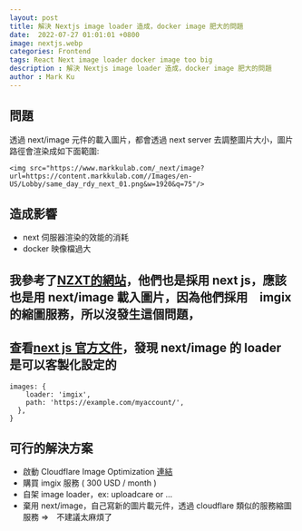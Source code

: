 ```yaml
---
layout: post
title: 解決 Nextjs image loader 造成，docker image 肥大的問題
date:  2022-07-27 01:01:01 +0800
image: nextjs.webp
categories: Frontend
tags: React Next image loader docker image too big
description : 解決 Nextjs image loader 造成，docker image 肥大的問題
author : Mark Ku
---
```


## 問題
透過 next/image 元件的載入圖片，都會透過 next server 去調整圖片大小，圖片路徑會渲染成如下面範圍:

```
<img src="https://www.markkulab.com/_next/image?url=https://content.markkulab.com//Images/en-US/Lobby/same_day_rdy_next_01.png&w=1920&q=75"/>
```

## 造成影響
* next 伺服器渲染的效能的消耗
* docker 映像檔過大

## 我參考了[NZXT的網站](https://nzxt.com/assets/cms)，他們也是採用 next js，應該也是用 next/image 載入圖片，因為他們採用　imgix 的縮圖服務，所以沒發生這個問題，

## 查看[next js 官方文件](https://nextjs.org/docs/api-reference/next/image#loader-configuration)，發現 next/image 的 loader 是可以客製化設定的

```
images: {
    loader: 'imgix',
    path: 'https://example.com/myaccount/',
  },
}
```

## 可行的解決方案
* 啟動 Cloudflare Image Optimization [連結](https://developers.cloudflare.com/images/image-resizing/integration-with-frameworks/)
* 購買 imgix 服務 ( 300 USD / month )
* 自架 image loader，ex: uploadcare or  ... 
* 棄用 next/image，自己寫新的圖片載元件，透過 cloudflare 類似的服務縮圖服務 =>　不建議太麻煩了